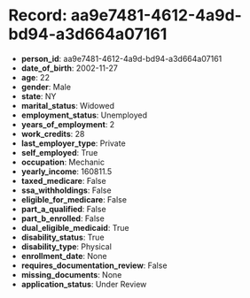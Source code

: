 # Record: aa9e7481-4612-4a9d-bd94-a3d664a07161

- **person_id**: aa9e7481-4612-4a9d-bd94-a3d664a07161
- **date_of_birth**: 2002-11-27
- **age**: 22
- **gender**: Male
- **state**: NY
- **marital_status**: Widowed
- **employment_status**: Unemployed
- **years_of_employment**: 2
- **work_credits**: 28
- **last_employer_type**: Private
- **self_employed**: True
- **occupation**: Mechanic
- **yearly_income**: 160811.5
- **taxed_medicare**: False
- **ssa_withholdings**: False
- **eligible_for_medicare**: False
- **part_a_qualified**: False
- **part_b_enrolled**: False
- **dual_eligible_medicaid**: True
- **disability_status**: True
- **disability_type**: Physical
- **enrollment_date**: None
- **requires_documentation_review**: False
- **missing_documents**: None
- **application_status**: Under Review